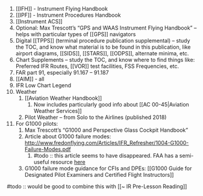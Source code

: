 1. [[IFH]] - Instrument Flying Handbook
2. [[IPF]] - Instrument Procedures Handbook
3. [[Instrument ACS]]
4. Optional: Max Trescott’s “GPS and WAAS Instrument Flying Handbook” – helps with particular types of [[GPS]] navigators
5. Digital [[TPPS]] (terminal procedure publication supplemental) – study the TOC, and know what material is to be found in this publication, like airport diagrams, [[SIDS]], [[STARS]], [[ODPS]], alternate minima, etc.
6. Chart Supplements – study the TOC, and know where to find things like: Preferred IFR Routes, [[VOR]] test facilities, FSS Frequencies, etc.
7. FAR part 91, especially 91.167 – 91.187
8. [[AIM]] - all
9. IFR Low Chart Legend
10. Weather
	1. [[Aviation Weather Handbook]]
		1. Now includes particularly good info about [[AC 00-45|Aviation Weather Services]]
	2. Pilot Weather – from Solo to the Airlines (published 2018)
11. For G1000 pilots:
	1. Max Trescott’s “G1000 and Perspective Glass Cockpit Handbook”
	2. Article about G1000 failure modes: http://www.fredonflying.com/Articles/IFR_Refresher/1004-G1000-Failure-Modes.pdf
		1. #todo :: this article seems to have disappeared. FAA has a semi-useful resource [here](https://www.faasafety.gov/files/events/SO/SO09/2021/SO09104630/G1000_System_Components_QuickRef_Guide.pdf)
	3. G1000 failure mode guidance for CFIs and DPEs: [[G1000 Guide for Designated Pilot Examiners and Certified Flight Instructors]]

#todo :: would be good to combine this with [[~ IR Pre-Lesson Reading]]